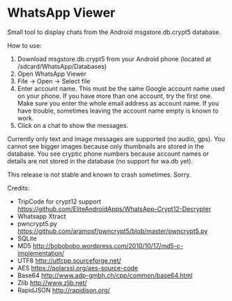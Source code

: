 # WhatsApp Viewer

Small tool to display chats from the Android msgstore.db.crypt5 database.

How to use:

1. Download msgstore.db.crypt5 from your Android phone (located at /sdcard/WhatsApp/Databases)
2. Open WhatsApp Viewer
3. File -> Open -> Select file
4. Enter account name. This must be the same Google account name used on your phone. If you have more than one account, try the first one. Make sure you enter the whole email address as account name. If you have trouble, sometimes leaving the account name empty is known to work.
5. Click on a chat to show the messages.

Currently only text and image messages are supported (no audio, gps).
You cannot see bigger images because only thumbnails are stored in the database.
You see cryptic phone numbers because account names or details are not stored in the database (no support for wa.db yet).

This release is not stable and known to crash sometimes. Sorry.

Credits:

* TripCode for crypt12 support https://github.com/EliteAndroidApps/WhatsApp-Crypt12-Decrypter
* Whatsapp Xtract
* pwncrypt5.py https://github.com/aramosf/pwncrypt5/blob/master/pwncrypt5.py
* SQLite
* MD5 http://bobobobo.wordpress.com/2010/10/17/md5-c-implementation/
* UTF8 http://utfcpp.sourceforge.net/
* AES https://polarssl.org/aes-source-code
* Base64 http://www.adp-gmbh.ch/cpp/common/base64.html
* Zlib http://www.zlib.net/
* RapidJSON http://rapidjson.org/
